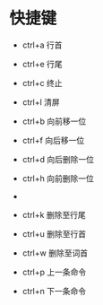 # 快捷键

* ctrl+a 行首
* ctrl+e 行尾

* ctrl+c 终止
* ctrl+l 清屏

* ctrl+b 向前移一位
* ctrl+f 向后移一位

* ctrl+d 向后删除一位
* ctrl+h 向前删除一位
*
* ctrl+k 删除至行尾
* ctrl+u 删除至行首

* ctrl+w 删除至词首

* ctrl+p 上一条命令
* ctrl+n 下一条命令